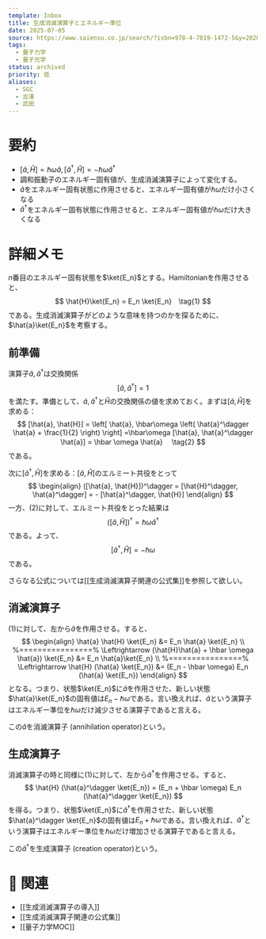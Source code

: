 ```yaml
---
template: Inbox
title: 生成消滅演算子とエネルギー準位
date: 2025-07-05
source: https://www.saiensu.co.jp/search/?isbn=978-4-7819-1472-5&y=2020
tags:
  - 量子力学
  - 量子光学
status: archived
priority: 低
aliases:
  - SGC
  - 古澤
  - 武田
---
```


# 要約
- $[\hat{a}, \hat{H}] = \hbar\omega \hat{a}, [\hat{a}^\dagger, \hat{H}] = -\hbar \omega \hat{a}^\dagger$
- 調和振動子のエネルギー固有値が、生成消滅演算子によって変化する。
- $\hat{a}$をエネルギー固有状態に作用させると、エネルギー固有値が$\hbar\omega$だけ小さくなる
- $\hat{a}^\dagger$をエネルギー固有状態に作用させると、エネルギー固有値が$\hbar\omega$だけ大きくなる

# 詳細メモ
$n$番目のエネルギー固有状態を$\ket{E_n}$とする。Hamiltonianを作用させると、
$$
	\hat{H}\ket{E_n} = E_n \ket{E_n}　\tag{1}
$$
である。生成消滅演算子がどのような意味を持つのかを探るために、$\hat{a}\ket{E_n}$を考察する。
## 前準備
演算子$\hat{a}, \hat{a}^\dagger$は交換関係
$$
	[\hat{a}, \hat{a}^\dagger] = 1
$$
を満たす。準備として、$\hat{a}, \hat{a}^\dagger$と$\hat{H}$の交換関係の値を求めておく。まずは$[\hat{a}, \hat{H}]$を求める：
$$
	[\hat{a}, \hat{H}]
	= \left[
	\hat{a}, \hbar\omega 
		\left(
			\hat{a}^\dagger \hat{a}
			+ \frac{1}{2}	
		\right)
	\right]
	=\hbar\omega [\hat{a}, \hat{a}^\dagger \hat{a}] 
	= \hbar \omega \hat{a}　
	\tag{2}
$$
である。

次に$[\hat{a}^\dagger, \hat{H}]$を求める：$[\hat{a}, \hat{H}]$のエルミート共役をとって
$$
\begin{align}
	([\hat{a}, \hat{H}])^\dagger
	= [\hat{H}^\dagger, \hat{a}^\dagger]
	= - [\hat{a}^\dagger, \hat{H}] 
\end{align}
$$
一方、$(2)$に対して、エルミート共役をとった結果は
$$
	([\hat{a}, \hat{H}])^\dagger 
	= \hbar \omega \hat{a}^\dagger
$$
である。よって、
$$
	[\hat{a}^\dagger, \hat{H}] 
	= - \hbar \omega
	\tag{3}
$$である。

さらなる公式については[[生成消滅演算子関連の公式集]]を参照して欲しい。

## 消滅演算子

$(1)$に対して、左から$\hat{a}$を作用させる。すると、
$$
\begin{align}
	\hat{a} \hat{H} \ket{E_n}
	&= E_n \hat{a} \ket{E_n} \\
	%================%
	\Leftrightarrow
	(\hat{H}\hat{a} + \hbar \omega \hat{a}) \ket{E_n}
	&= E_n \hat{a}\ket{E_n} \\
	%================%
	\Leftrightarrow
	\hat{H} (\hat{a} \ket{E_n})
	&= (E_n - \hbar \omega) E_n (\hat{a} \ket{E_n})
\end{align}
$$
となる。つまり、状態$\ket{E_n}$に$\hat{a}$を作用させた、新しい状態$\hat{a}\ket{E_n}$の固有値は$E_n - \hbar\omega$である。言い換えれば、$\hat{a}$という演算子はエネルギー準位を$\hbar \omega$だけ減少させる演算子であると言える。

この$\hat{a}$を消滅演算子 (annihilation operator)という。
## 生成演算子
消滅演算子の時と同様に$(1)$に対して、左から$\hat{a}^\dagger$を作用させる。すると、
$$
	\hat{H} (\hat{a}^\dagger \ket{E_n})
	= (E_n + \hbar \omega) E_n (\hat{a}^\dagger \ket{E_n})
$$
を得る。つまり、状態$\ket{E_n}$に$\hat{a}^\dagger$を作用させた、新しい状態$\hat{a}^\dagger \ket{E_n}$の固有値は$E_n + \hbar\omega$である。言い換えれば、$\hat{a}^\dagger$という演算子はエネルギー準位を$\hbar \omega$だけ増加させる演算子であると言える。

この$\hat{a}^\dagger$を生成演算子 (creation operator)という。

# 🔗 関連
- [[生成消滅演算子の導入]]
- [[生成消滅演算子関連の公式集]]
- [[量子力学MOC]]
